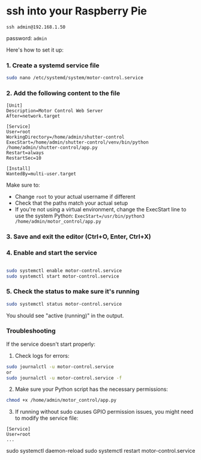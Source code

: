 # ssh into your Raspberry Pie

```angular2html
ssh admin@192.168.1.50
```

password: `admin`


Here's how to set it up:

### 1. Create a systemd service file

```bash
sudo nano /etc/systemd/system/motor-control.service
```

### 2. Add the following content to the file

```
[Unit]
Description=Motor Control Web Server
After=network.target

[Service]
User=root
WorkingDirectory=/home/admin/shutter-control
ExecStart=/home/admin/shutter-control/venv/bin/python /home/admin/shutter-control/app.py
Restart=always
RestartSec=10

[Install]
WantedBy=multi-user.target
```

Make sure to:
- Change `root` to your actual username if different
- Check that the paths match your actual setup
- If you're not using a virtual environment, change the ExecStart line to use the system Python: `ExecStart=/usr/bin/python3 /home/admin/motor_control/app.py`

### 3. Save and exit the editor (Ctrl+O, Enter, Ctrl+X)

### 4. Enable and start the service

```bash

sudo systemctl enable motor-control.service
sudo systemctl start motor-control.service
```

### 5. Check the status to make sure it's running

```bash
sudo systemctl status motor-control.service
```

You should see "active (running)" in the output.

### Troubleshooting

If the service doesn't start properly:

1. Check logs for errors:
```bash
sudo journalctl -u motor-control.service
or
sudo journalctl -u motor-control.service -f


```

2. Make sure your Python script has the necessary permissions:
```bash
chmod +x /home/admin/motor_control/app.py
```

3. If running without sudo causes GPIO permission issues, you might need to modify the service file:
```
[Service]
User=root
...
```


sudo systemctl daemon-reload
sudo systemctl restart motor-control.service